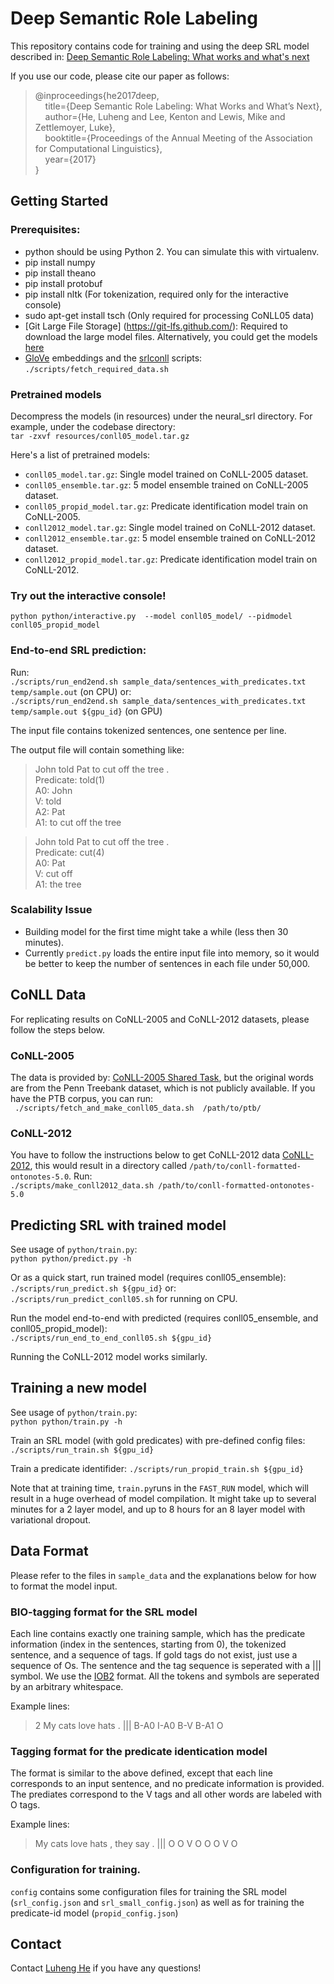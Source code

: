 # Deep Semantic Role Labeling

This repository contains code for training and using the deep SRL model described in:
[Deep Semantic Role Labeling: What works and what's next](https://homes.cs.washington.edu/~luheng/files/acl2017_hllz.pdf)

If you use our code, please cite our paper as follows:  
  > @inproceedings{he2017deep,  
  > &nbsp; &nbsp; title={Deep Semantic Role Labeling: What Works and What’s Next},  
  > &nbsp; &nbsp; author={He, Luheng and Lee, Kenton and Lewis, Mike and Zettlemoyer, Luke},  
  > &nbsp; &nbsp; booktitle={Proceedings of the Annual Meeting of the Association for Computational Linguistics},  
  > &nbsp; &nbsp; year={2017}  
  > }  

## Getting Started
### Prerequisites:
* python should be using Python 2. You can simulate this with virtualenv.
* pip install numpy
* pip install theano
* pip install protobuf
* pip install nltk (For tokenization, required only for the interactive console)
* sudo apt-get install tsch (Only required for processing CoNLL05 data)
* [Git Large File Storage] (https://git-lfs.github.com/): Required to download the large model files. Alternatively, you could get the models [here](https://drive.google.com/drive/folders/0B5zHXdvxrsjNZUx2YXJ5cEM0TW8?usp=sharing)
* [GloVe](https://nlp.stanford.edu/projects/glove/) embeddings and the [srlconll](http://www.lsi.upc.edu/~srlconll/soft.html) scripts:  
`./scripts/fetch_required_data.sh`

### Pretrained models
Decompress the models (in resources) under the neural_srl directory. For example, under the codebase directory:  
`tar -zxvf resources/conll05_model.tar.gz`

Here's a list of pretrained models:
* `conll05_model.tar.gz`: Single model trained on CoNLL-2005 dataset.
* `conll05_ensemble.tar.gz`: 5 model ensemble trained on CoNLL-2005 dataset.
* `conll05_propid_model.tar.gz`: Predicate identification model train on CoNLL-2005.
* `conll2012_model.tar.gz`: Single model trained on CoNLL-2012 dataset.
* `conll2012_ensemble.tar.gz`: 5 model ensemble trained on CoNLL-2012 dataset.
* `conll2012_propid_model.tar.gz`: Predicate identification model train on CoNLL-2012.


### Try out the interactive console!
`python python/interactive.py  --model conll05_model/ --pidmodel conll05_propid_model`

### End-to-end SRL prediction:
Run:  
`./scripts/run_end2end.sh sample_data/sentences_with_predicates.txt temp/sample.out` (on CPU)
or:   
`./scripts/run_end2end.sh sample_data/sentences_with_predicates.txt temp/sample.out ${gpu_id}` (on GPU)

The input file contains tokenized sentences, one sentence per line.

The output file will contain something like:
> John told Pat to cut off the tree .  
>  Predicate: told(1)  
>    A0: John  
>    V: told  
>    A2: Pat  
>    A1: to cut off the tree  

> John told Pat to cut off the tree .  
>  Predicate: cut(4)  
>    A0: Pat  
>    V: cut off  
>    A1: the tree  


### Scalability Issue
* Building model for the first time might take a while (less then 30 minutes).
* Currently `predict.py` loads the entire input file into memory, so it would be better to keep the number of sentences in each file under 50,000.

## CoNLL Data
For replicating results on CoNLL-2005 and CoNLL-2012 datasets, please follow the steps below.

### CoNLL-2005
The data is provided by:
[CoNLL-2005 Shared Task](http://www.lsi.upc.edu/~srlconll/soft.html),
but the original words are from the Penn Treebank dataset, which is not publicly available.
If you have the PTB corpus, you can run:  
` ./scripts/fetch_and_make_conll05_data.sh  /path/to/ptb/`  

### CoNLL-2012
You have to follow the instructions below to get CoNLL-2012 data
[CoNLL-2012](http://cemantix.org/data/ontonotes.html), this would result in a directory called `/path/to/conll-formatted-ontonotes-5.0`.
Run:  
`./scripts/make_conll2012_data.sh /path/to/conll-formatted-ontonotes-5.0`

## Predicting SRL with trained model
See usage of `python/train.py`:  
`python python/predict.py -h`

Or as a quick start, run trained model (requires conll05_ensemble):  
`./scripts/run_predict.sh ${gpu_id}`
or:   
`./scripts/run_predict_conll05.sh` for running on CPU.

Run the model end-to-end with predicted (requires conll05_ensemble, and conll05_propid_model):  
`./scripts/run_end_to_end_conll05.sh ${gpu_id}`

Running the CoNLL-2012 model works similarly.

## Training a new model
See usage of `python/train.py`:  
`python python/train.py -h`

Train an SRL model (with gold predicates) with pre-defined config files:
`./scripts/run_train.sh ${gpu_id}`

Train a predicate identifider:
`./scripts/run_propid_train.sh ${gpu_id}`

Note that at training time, `train.py`runs in the `FAST_RUN` model, which will result in a huge overhead of model compilation. It might take up to several minutes for a 2 layer model, and up to 8 hours for an 8 layer model with variational dropout.

## Data Format
Please refer to the files in `sample_data` and the explanations below for how to format the model input. 

### BIO-tagging format for the SRL model
Each line contains exactly one training sample, which has the predicate information (index in the sentences, starting from 0), the tokenized sentence, and a sequence of tags. If gold tags do not exist, just use a sequence of Os. The sentence and the tag sequence is seperated with a ||| symbol. We use the [IOB2](https://en.wikipedia.org/wiki/Inside_Outside_Beginning) format. All the tokens and symbols are seperated by an arbitrary whitespace.

Example lines:
  > 2 My cats love hats . ||| B-A0 I-A0 B-V B-A1 O

### Tagging format for the predicate identication model
The format is similar to the above defined, except that each line corresponds to an input sentence, and no predicate information is provided. The prediates correspond to the V tags and all other words are labeled with O tags.

Example lines:
  > My cats love hats , they say . ||| O O V O O O V O

### Configuration for training.
`config` contains some configuration files for training the SRL model (`srl_config.json` and `srl_small_config.json`) as well as for training the predicate-id model (`propid_config.json`)


## Contact

Contact [Luheng He](https://homes.cs.washington.edu/~luheng/) if you have any questions!
